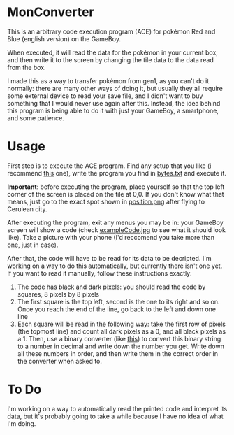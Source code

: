 # MonConverter
This is an arbitrary code execution program (ACE) for pokémon Red and Blue (english version) on the GameBoy.

When executed, it will read the data for the pokémon in your current box, and then write it to the screen by changing the tile data to the data read from the box.

I made this as a way to transfer pokémon from gen1, as you can't do it normally: there are many other ways of doing it, but usually they all require some external device to read your save file, and I didn't want to buy something that I would never use again after this. Instead, the idea behind this program is being able to do it with just your GameBoy, a smartphone, and some patience.

# Usage
First step is to execute the ACE program. Find any setup that you like (i recommend [this](https://www.youtube.com/watch?v=D3EvpRHL_vk) one), write the program you find in [bytes.txt](https://github.com/AlphaL64/MonConverter/blob/5ed0c0b22e648eba1aa8d2f67ae78708a9217d9d/payload/bytes.txt) and execute it.

**Important**: before executing the program, place yourself so that the top left corner of the screen is placed on the tile at 0,0. If you don't know what that means, just go to the exact spot shown in [position.png](https://github.com/AlphaL64/MonConverter/blob/17fbb9a72bf62a9d129777bb3241eefe029b9b0d/images/position.png) after flying to Cerulean city.

After executing the program, exit any menus you may be in: your GameBoy screen will show a code (check [exampleCode.jpg](https://github.com/AlphaL64/MonConverter/blob/17fbb9a72bf62a9d129777bb3241eefe029b9b0d/images/exampleCode.jpg) to see what it should look like). Take a picture with your phone (I'd reccomend you take more than one, just in case).

After that, the code will have to be read for its data to be decripted. I'm working on a way to do this automatically, but currently there isn't one yet. If you want to read it manually, follow these instructions exactly:
1) The code has black and dark pixels: you should read the code by squares, 8 pixels by 8 pixels
2) The first square is the top left, second is the one to its right and so on. Once you reach the end of the line, go back to the left and down one line
3) Each square will be read in the following way: take the first row of pixels (the topmost line) and count all dark pixels as a 0, and all black pixels as a 1. Then, use a binary converter (like [this](https://www.mathsisfun.com/binary-decimal-hexadecimal-converter.html)) to convert this binary string to a number in decimal and write down the number you get. Write down all these numbers in order, and then write them in the correct order in the converter when asked to.



# To Do
I'm working on a way to automatically read the printed code and interpret its data, but it's probably going to take a while because I have no idea of what I'm doing.
